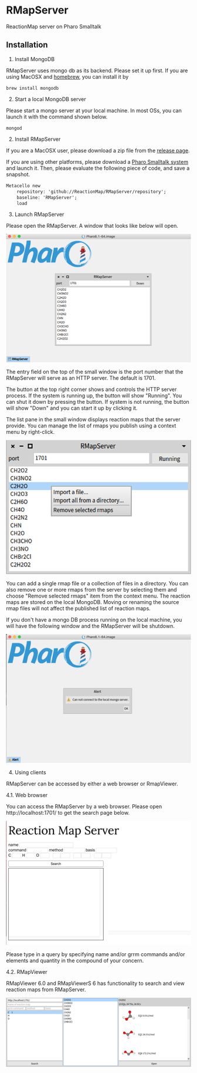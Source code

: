 # RMapServer
ReactionMap server on Pharo Smalltalk

## Installation

1. Install MongoDB

RMapServer uses mongo db as its backend. Please set it up first.
If you are using MacOSX and [homebrew](https://brew.sh/index.html), you can install it by

```
brew install mongodb
```

2. Start a local MongoDB server

Please start a mongo server at your local machine.
In most OSs, you can launch it with the command shown below.

```
mongod
```

2. Install RMapServer

If you are a MacOSX user, please download a zip file from the [release page](https://github.com/ReactionMap/RMapServer/releases).

If you are using other platforms, please download a [Pharo Smalltalk system](http://pharo.org/) and launch it.
Then, please evaluate the following piece of code, and save a snapshot.

```
Metacello new
    repository: 'github://ReactionMap/RMapServer/repository';
    baseline: 'RMapServer';
    load
```

3. Launch RMapServer

Please open the RMapServer. A window that looks like below will open.

![open-success](Open-success.png)

The entry field on the top of the small window is the port number that the RMapServer will serve as an HTTP server.
The default is 1701.

The button at the top right corner shows and controls the HTTP server process. If the system is running up, the button will show "Running". You can shut it down by pressing the button. If system is not running, the button will show "Down" and you can start it up by clicking it.

The list pane in the small window displays reaction maps that the server provide.
You can manage the list of rmaps you publish using a context menu by right-click.

![context menu](context-menu.png)

You can add a single rmap file or a collection of files in a directory.
You can also remove one or more rmaps from the server by selecting them and choose "Remove selected rmaps" item from the context menu.
The reaction maps are stored on the local MongoDB. Moving or renaming the source rmap files will not affect the published list of reaction maps.


If you don't have a mongo DB process running on the local machine, you will have the following window and the RMapServer will be shutdown.

![open-failure](Open-failure.png)

4. Using clients

RMapServer can be accessed by either a web browser or RmapViewer.

4.1. Web browser

You can access the RMapServer by a web browser.
Please open http://localhost:1701/ to get the search page below.

![search page](client-webbrowser.png)

Please type in a query by specifying name and/or grrm commands and/or elements and quantity in the compound of your concern.

4.2. RMapViewer

RMapViewer 6.0 and RMapViewerS 6 has functionality to search and view reaction maps from RMapServer.

![RMapViewer](client-rmapviewer.png)



